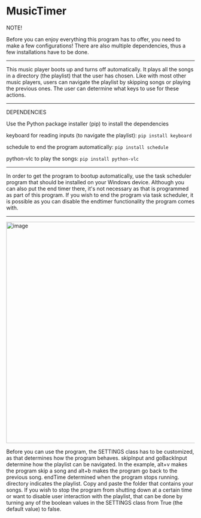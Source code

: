 # MusicTimer

NOTE!

Before you can enjoy everything this program has to offer, you need to make a few configurations!
There are also multiple dependencies, thus a few installations have to be done.

---
This music player boots up and turns off automatically. It plays all the songs in a directory (the playlist) that the user 
has chosen. Like with most other music players, users can navigate the playlist by skipping songs or playing the previous 
ones. The user can determine what keys to use for these actions.

---
DEPENDENCIES

Use the Python package installer (pip) to install the dependencies

keyboard for reading inputs (to navigate the playlist): 
``` pip install keyboard ```

schedule to end the program automatically:
``` pip install schedule ```

python-vlc to play the songs:
``` pip install python-vlc ```

---
In order to get the program to bootup automatically, use the task scheduler program that should be installed on your
Windows device. Although you can also put the end timer there, it's not necessary as that is programmed as part
of this program. If you wish to end the program via task scheduler, it is possible as you can disable the endtimer
functionality the program comes with.

---

<img width="590" alt="image" src="https://github.com/CaptainCluster/MusicTimer/assets/121576355/1ed8f04f-1ebe-4d3e-8649-bc63c7700923">

Before you can use the program, the SETTINGS class has to be customized, as that determines how the program behaves.
skipInput and goBackInput determine how the playlist can be navigated. In the example, alt+v makes the program skip 
a song and alt+b makes the program go back to the previous song. endTime determined when the program stops running. 
directory indicates the playlist. Copy and paste the folder that contains your songs. If you wish to stop the program
from shutting down at a certain time or want to disable user interaction with the playlist, that can be done by
turning any of the boolean values in the SETTINGS class from True (the default value) to false.
